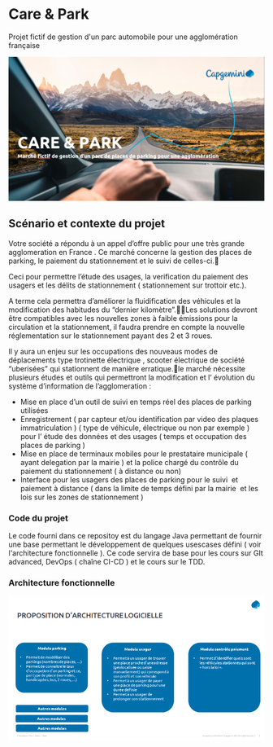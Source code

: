 # Care & Park

Projet fictif de gestion d'un parc automobile pour une agglomération française

![](imagesReadme/landingscreen.png)

## Scénario et contexte du projet 

Votre société a répondu à un appel d’offre public pour une très grande agglomeration en France .
Ce marché concerne la gestion des places de parking, le paiement du stationnement et le  suivi de celles-ci.

Ceci pour permettre l’étude des usages, la verification du paiement des usagers et les délits de stationnement ( stationnement sur trottoir etc.).

A terme cela permettra d’améliorer la fluidification des véhicules et la modification des habitudes du “dernier kilomètre”.Les solutions devront être compatibles avec les nouvelles zones à faible émissions pour la  circulation et la stationnement, il faudra prendre en compte la nouvelle réglementation sur le stationnement payant  des 2 et 3 roues.

Il y aura un enjeu sur les  occupations des nouveaus modes de déplacements type trotinette électrique , scooter électrique de société “uberisées” qui stationnent de manière erratique.le marché nécessite plusieurs  études et outils  qui permettront  la modification et l’ évolution du système d’information de l’agglomeration :
* Mise en place d’un outil de suivi en temps réel des places de parking utilisées
* Enregistrement ( par capteur et/ou identification par video des plaques immatriculation ) ( type de véhicule, électrique ou non par exemple ) pour l’ étude des données et des usages ( temps et occupation des places de parking )
* Mise en place de terminaux mobiles pour le prestataire municipale ( ayant delegation par la mairie ) et la police chargé du contrôle du paiement du stationnement ( à distance ou non)
* Interface pour les usagers des places de parking pour le suivi  et paiement à distance ( dans la limite de temps défini par la mairie  et les lois sur les zones de stationnement )

### Code du projet 

Le code fourni dans ce repositoy est du langage Java permettant de fournir une base permettant le développement de quelques usescases défini ( voir l'architecture fonctionnelle ).
Ce code servira de base pour les cours sur GIt advanced,  DevOps ( chaîne CI-CD ) et le cours sur le TDD.

### Architecture fonctionnelle

![](imagesReadme/archilogicielle.png)


